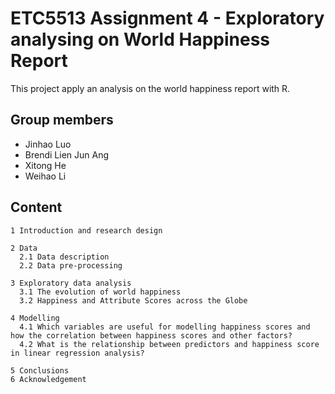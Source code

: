 # ETC5513 Assignment 4 - Exploratory analysing on World Happiness Report

This project apply an analysis on the world happiness report with R. 

## Group members
- Jinhao Luo
- Brendi Lien Jun Ang
- Xitong He
- Weihao Li

## Content

```
1 Introduction and research design

2 Data 
  2.1 Data description 
  2.2 Data pre-processing 
  
3 Exploratory data analysis 
  3.1 The evolution of world happiness
  3.2 Happiness and Attribute Scores across the Globe 
  
4 Modelling
  4.1 Which variables are useful for modelling happiness scores and how the correlation between happiness scores and other factors? 
  4.2 What is the relationship between predictors and happiness score in linear regression analysis? 
  
5 Conclusions 
6 Acknowledgement 
```